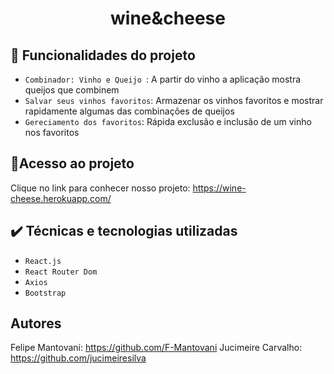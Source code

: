 <h1 align="center"> wine&cheese </h1>

## 🔨 Funcionalidades do projeto

- `Combinador: Vinho e Queijo `: A partir do vinho a aplicação mostra queijos que combinem
- `Salvar seus vinhos favoritos`: Armazenar os vinhos favoritos e mostrar rapidamente algumas das combinações de queijos
- `Gereciamento dos favoritos`: Rápida exclusão e inclusão de um vinho nos favoritos


## 📁Acesso ao projeto

Clique no link para conhecer nosso projeto: https://wine-cheese.herokuapp.com/

## ✔️ Técnicas e tecnologias utilizadas

- `React.js`
- `React Router Dom`
- `Axios`
- `Bootstrap`

## Autores

Felipe Mantovani: https://github.com/F-Mantovani 
Jucimeire Carvalho: https://github.com/jucimeiresilva





